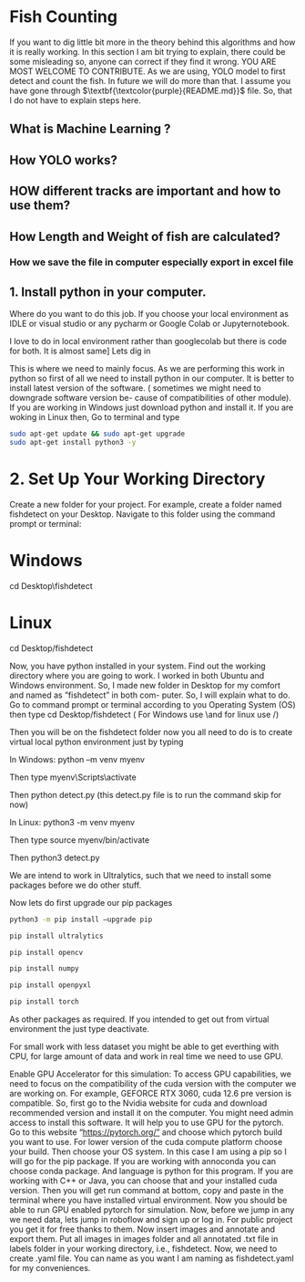  # Fish Counting 
 If you want to dig little bit more in the theory behind this algorithms and how it is really working. In this section I am bit trying to explain, there could be some misleading
 so, anyone can correct if they find it wrong. YOU ARE MOST WELCOME TO CONTRIBUTE.
 As we are using, YOLO model to first detect and count the fish. In future we will do more than that. 
 I assume you have gone through $\textbf{\textcolor{purple}{README.md}}$ file. So, that I do not have to explain steps here.

## What is Machine Learning ?
 ## How YOLO works?
 ## HOW different tracks are important and how to use them?
 ## How Length and Weight of fish are calculated?
 ### How we save the file in computer especially export in excel file 
 ##  1. Install python in your computer. 
Where do you want to do this job. If you choose your local environment as IDLE or visual studio or any pycharm or Google Colab or Jupyternotebook.

I love to do in local environment rather than googlecolab but there is code for both. It is almost same]
Lets dig in 

This is where we need to mainly focus. As we are performing this work in python
so first of all we need to install python in our computer. It is better to install latest
version of the software. ( sometimes we might need to downgrade software version be-
cause of compatibilities of other module). If you are working in Windows just download
python and install it. If you are woking in Linux then, Go to terminal and type

```bash
sudo apt-get update && sudo apt-get upgrade
sudo apt-get install python3 -y
```


# 2. Set Up Your Working Directory
Create a new folder for your project. For example, create a folder named fishdetect on your Desktop. Navigate to this folder using the command prompt or terminal:
# Windows
cd Desktop\fishdetect

# Linux
cd Desktop/fishdetect

Now, you have python installed in your system. Find out the working directory where
you are going to work. I worked in both Ubuntu and Windows environment. So, I
made new folder in Desktop for my comfort and named as ”fishdetect” in both com-
puter. So, I will explain what to do. Go to command prompt or terminal according
to you Operating System (OS) then type cd Desktop/fishdetect ( For Windows use
\and for linux use /)


Then you will be on the fishdetect folder now you all need to do is to create virtual
local python environment just by typing

In Windows: python –m venv myenv

Then type myenv\Scripts\activate

Then python detect.py (this detect.py file is to run the command skip for now)

In Linux: python3 -m venv myenv

Then type source myenv/bin/activate

Then python3 detect.py


We are intend to work in Ultralytics, such that we need to install some packages before
we do other stuff.


Now lets do first upgrade our pip packages
```bash
python3 -m pip install –upgrade pip

pip install ultralytics

pip install opencv

pip install numpy

pip install openpyxl

pip install torch
```

As other packages as required. If you intended to get out from virtual environment the
just type deactivate.

For small work with less dataset you might be able to get everthing with CPU, for
large amount of data and work in real time we need to use GPU.

Enable GPU Accelerator for this simulation:
To access GPU capabilities, we need to focus on the compatibility of the cuda version
with the computer we are working on. For example, GEFORCE RTX 3060, cuda 12.6
pre version is compatible. So, first go to the Nvidia website for cuda and download
recommended version and install it on the computer. You might need admin access to
install this software. It will help you to use GPU for the pytorch. Go to this website
“https://pytorch.org/” and choose which pytorch build you want
to use. For lower version of the cuda compute platform choose your build. Then choose
your OS system. In this case I am using a pip so I will go for the pip package. If you
are working with annoconda you can choose conda package. And language is python
for this program. If you are working with C++ or Java, you can choose that and your
installed cuda version. Then you will get run command at bottom, copy and paste in
the terminal where you have installed virtual environment. Now you should be able to
run GPU enabled pytorch for simulation.
Now, before we jump in any we need data, lets jump in roboflow and sign up or log in.
For public project you get it for free thanks to them. Now insert images and annotate
and export them. Put all images in images folder and all annotated .txt file in labels
folder in your working directory, i.e., fishdetect. Now, we need to create .yaml file.
You can name as you want I am naming as fishdetect.yaml for my conveniences.


